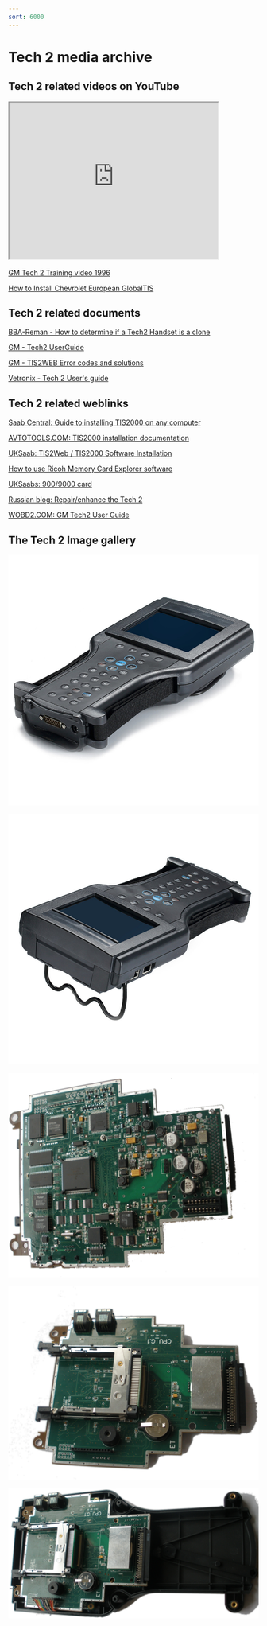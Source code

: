 ```yaml
---
sort: 6000
---
```

# Tech 2 media archive

## Tech 2 related videos on YouTube

<iframe width="420" height="315" src="http://www.youtube.com/embed/l1YeT9a9ZOo" frameborder="1" allowfullscreen></iframe>

[GM Tech 2 Training video 1996](https://youtu.be/l1YeT9a9ZOo)

[How to Install Chevrolet European GlobalTIS](https://youtu.be/k6UI55ZNqeo)

## Tech 2 related documents

[BBA-Reman - How to determine if a Tech2 Handset is a clone](bba-reman_how_to_detect_clone_tech2.pdf)

[GM - Tech2 UserGuide](gm_tech2_user_guide.pdf)

[GM - TIS2WEB Error codes and solutions](gm_tis2web_error_codes_and_solutions.pdf)

[Vetronix - Tech 2 User's guide](vetronix_tech2_users_guide.pdf)

## Tech 2 related weblinks

[Saab Central: Guide to installing TIS2000 on any computer](http://www.saabcentral.com/forums/showthread.php?t=309402)

[AVTOTOOLS.COM: TIS2000 installation documentation](https://www.avtotools.com/pd_info/tis2000/)

[UKSaab: TIS2Web / TIS2000 Software Installation](http://www.uksaabs.co.uk/UKS/viewtopic.php?f=2&t=123074)

[How to use Ricoh Memory Card Explorer software](http://www.synchrotech.com/support/mce_copy_files_to_linear-flash_sram.html)

[UKSaabs: 900/9000 card](http://www.uksaabs.co.uk/UKS/viewtopic.php?f=2&t=116692)

[Russian blog: Repair/enhance the Tech 2 ](http://diy-tech2.blogspot.com)

[WOBD2.COM: GM Tech2 User Guide](http://www.wobd2.com/wholesale/gm-tech2.html)

## The Tech 2 Image gallery

![](tech_2_overview_bottom.png)

![](tech_2_overview_top.png)

![](tech_2_internal_front.jpeg)

![](tech_2_internal_backside.jpeg)

![](Tech_2_internal_backside_mounted.jpeg)
